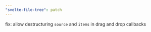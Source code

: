 ```yaml
---
"svelte-file-tree": patch
---
```


fix: allow destructuring `source` and `items` in drag and drop callbacks
